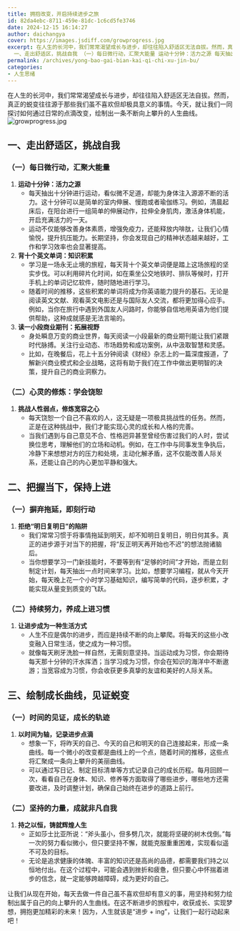 ```yaml
---
title: 拥抱改变，开启持续进步之旅
id: 82da4ebc-8711-459e-81dc-1c6cd5fe3746
date: 2024-12-15 16:14:27
author: daichangya
cover: https://images.jsdiff.com/growprogress.jpg
excerpt: 在人生的长河中，我们常常渴望成长与进步，却往往陷入舒适区无法自拔。然而，真正的蜕变往往源于那些我们虽不喜欢但却极具意义的事情。今天，就让我们一同探讨如何通过日常的点滴改变，绘制出一条不断向上攀升的人生曲线。
  一、走出舒适区，挑战自我 （一）每日微行动，汇聚大能量 运动十分钟：活力之源 每天抽出十分钟
permalink: /archives/yong-bao-gai-bian-kai-qi-chi-xu-jin-bu/
categories:
- 人生思绪
---
```


在人生的长河中，我们常常渴望成长与进步，却往往陷入舒适区无法自拔。然而，真正的蜕变往往源于那些我们虽不喜欢但却极具意义的事情。今天，就让我们一同探讨如何通过日常的点滴改变，绘制出一条不断向上攀升的人生曲线。
![growprogress.jpg](https://images.jsdiff.com/growprogress.jpg)

## 一、走出舒适区，挑战自我
### （一）每日微行动，汇聚大能量
1. **运动十分钟：活力之源**
   - 每天抽出十分钟进行运动，看似微不足道，却能为身体注入源源不断的活力。这十分钟可以是简单的室内伸展、慢跑或者瑜伽练习。例如，清晨起床后，在阳台进行一组简单的伸展动作，拉伸全身肌肉，激活身体机能，开启充满活力的一天。
   - 运动不仅能够改善身体素质，增强免疫力，还能释放内啡肽，让我们心情愉悦，提升抗压能力。长期坚持，你会发现自己的精神状态越来越好，工作和学习效率也会显著提高。
2. **背十个英文单词：知识积累**
   - 学习是一场永无止境的旅程，每天背十个英文单词便是踏上这场旅程的坚实步伐。可以利用碎片化时间，如在乘坐公交地铁时、排队等候时，打开手机上的单词记忆软件，随时随地进行学习。
   - 随着时间的推移，这些积累的单词将成为你英语能力提升的基石。无论是阅读英文文献、观看英文电影还是与国际友人交流，都将更加得心应手。例如，当你在旅行中遇到外国友人问路时，你能够自信地用英语为他们提供帮助，这种成就感是无法言喻的。
3. **读一小段商业期刊：拓展视野**
   - 身处瞬息万变的商业世界，每天阅读一小段最新的商业期刊能让我们紧跟时代脉搏。关注行业动态、市场趋势和成功案例，从中汲取智慧和灵感。
   - 比如，在晚餐后，花上十五分钟阅读《财经》杂志上的一篇深度报道，了解新兴商业模式和企业战略，这将有助于我们在工作中做出更明智的决策，提升自己的商业洞察力。

### （二）心灵的修炼：学会饶恕
1. **挑战人性弱点，修炼宽容之心**
   - 每天饶恕一个自己不喜欢的人，这无疑是一项极具挑战性的任务。然而，正是在这种挑战中，我们才能实现心灵的成长和人格的完善。
   - 当我们遇到与自己意见不合、性格迥异甚至曾经伤害过我们的人时，尝试换位思考，理解他们的立场和动机。例如，在工作中与同事发生争执后，冷静下来想想对方的压力和处境，主动化解矛盾，这不仅能改善人际关系，还能让自己的内心更加平静和强大。

## 二、把握当下，保持上进
### （一）摒弃拖延，即刻行动
1. **拒绝“明日复明日”的陷阱**
   - 我们常常习惯于将事情拖延到明天，却不知明日复明日，明日何其多。真正的进步源于对当下的把握，将“反正明天再开始也不迟”的想法抛诸脑后。
   - 当你想要学习一门新技能时，不要等到有“足够的时间”才开始，而是立刻制定计划，每天抽出一点时间来学习。比如，想要学习编程，就从今天开始，每天晚上花一个小时学习基础知识，编写简单的代码，逐步积累，才能实现从量变到质变的飞跃。
<separator></separator>
### （二）持续努力，养成上进习惯
1. **让进步成为一种生活方式**
   - 人生不应是偶尔的进步，而应是持续不断的向上攀爬。将每天的这些小改变融入日常生活，使之成为一种习惯。
   - 就像每天刷牙洗脸一样自然，无需刻意坚持。当运动成为习惯，你会期待每天那十分钟的汗水挥洒；当学习成为习惯，你会在知识的海洋中不断遨游；当宽容成为习惯，你会收获更多真挚的友谊和美好的人际关系。

## 三、绘制成长曲线，见证蜕变
### （一）时间的见证，成长的轨迹
1. **以时间为轴，记录进步点滴**
   - 想象一下，将昨天的自己、今天的自己和明天的自己连接起来，形成一条曲线。每一个微小的改变都是曲线上的一个点，随着时间的推移，这些点将汇聚成一条向上攀升的美丽曲线。
   - 可以通过写日记、制定目标清单等方式记录自己的成长历程。每月回顾一次，看看自己在身体、知识、修养等方面取得了哪些进步，哪些地方还需要改进，及时调整计划，确保自己始终在进步的道路上前行。

### （二）坚持的力量，成就非凡自我
1. **持之以恒，铸就辉煌人生**
   - 正如莎士比亚所说：“斧头虽小，但多劈几次，就能将坚硬的树木伐倒。”每一次的努力看似微小，但只要坚持不懈，就能克服重重困难，实现看似遥不可及的目标。
   - 无论是追求健康的体魄、丰富的知识还是高尚的品德，都需要我们持之以恒地付出。在这个过程中，可能会遇到挫折和疲惫，但只要心中怀揣着进步的信念，就一定能够跨越障碍，成为更好的自己。

让我们从现在开始，每天去做一件自己虽不喜欢但却有意义的事，用坚持和努力绘制出属于自己的向上攀升的人生曲线。在这不断进步的旅程中，收获成长、实现梦想，拥抱更加精彩的未来！因为，人生就该是“进步 + ing”，让我们一起行动起来吧！